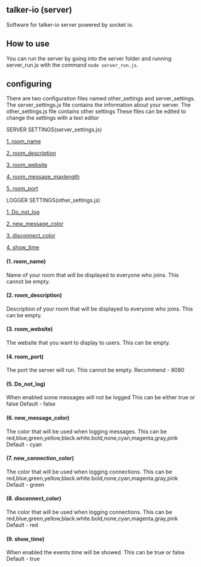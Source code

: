 ## **talker-io (server)**
Software for talker-io server powered by socket io.


## How to use
You can run the server by going into the server folder and running server_run.js
with the command `node server_run.js`.

## configuring
There are two configuration files named other_settings and server_settings.
The server_settings.js file contains the information about your server.
The other_settings.js file contains other settings
These files can be edited to change the settings with a text editor

SERVER SETTINGS(server_settings.js)

[1. room_name](#1-room_name)

[2. room_description](#2-room_description)

[3. room_website](#3-room_website)

[4. room_message_maxlength](#4-room_message_maxlength)

[5. room_port](#5-room_port)



LOGGER SETTINGS(other_settings.js)

[1. Do_not_log](#6-do_not_log)

[2. new_message_color](#7-new_messgae_color)

[3. disconnect_color](#8-disconnect_color)

[4. show_time](#9-show_time)



#### (1. room_name)
Name of your room that will be displayed to everyone who joins.
This cannot be empty.



#### (2. room_description)
Description of your room that will be displayed to everyone who joins.
This can be empty.



#### (3. room_website)
The website that you want to display to users.
This can be empty.



#### (4. room_port)
The port the server will run.
This cannot be empty.
Recommend - 8080  



#### (5. Do_not_log)
When enabled some messages will not be logged
This can be either true or false
Default - false
 
 
 
#### (6. new_message_color)
The color that will be used when logging messages.
This can be red,blue,green,yellow,black.white.bold,none,cyan,magenta,gray,pink
Default - cyan



#### (7. new_connection_color)
The color that will be used when logging connections.
This can be red,blue,green,yellow,black.white.bold,none,cyan,magenta,gray,pink
Default - green



#### (8. disconnect_color)
The color that will be used when logging connections.
This can be red,blue,green,yellow,black.white.bold,none,cyan,magenta,gray,pink
Default - red



#### (9. show_time)
When enabled the events time will be showed.
This can be true or false
Default - true


